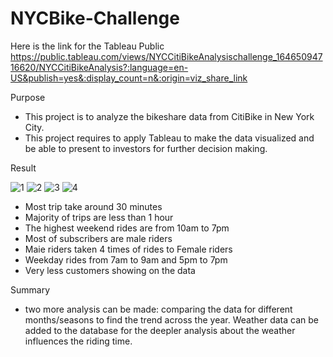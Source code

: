 # NYCBike-Challenge

Here is the link for the Tableau Public
https://public.tableau.com/views/NYCCitiBikeAnalysischallenge_16465094716620/NYCCitiBikeAnalysis?:language=en-US&publish=yes&:display_count=n&:origin=viz_share_link

Purpose
- This project is to analyze the bikeshare data from CitiBike in New York City. 
- This project requires to apply Tableau to make the data visualized and be able to present to investors for further decision making.


Result

![1](https://user-images.githubusercontent.com/94014863/155862315-809fad86-efb5-4465-bc90-6deca144b86d.PNG)
![2](https://user-images.githubusercontent.com/94014863/155862316-58b628ee-a7d4-450d-9920-f25b16415b81.PNG)
![3](https://user-images.githubusercontent.com/94014863/155862317-49d65181-1bdb-48bf-a375-96451f61b84e.PNG)
![4](https://user-images.githubusercontent.com/94014863/155862335-c7792a34-6067-4b80-ae2e-7c6a927ff02b.PNG)
- Most trip take around 30 minutes
- Majority of trips are less than 1 hour
- The highest weekend rides are from 10am to 7pm
- Most of subscribers are male riders
- Maie riders taken 4 times of rides to Female riders
- Weekday rides from 7am to 9am and 5pm to 7pm
- Very less customers showing on the data

Summary
- two more analysis can be made: comparing the data for different months/seasons to find the trend across the year. Weather data can be added to the database for the deepler analysis about the weather influences the riding time.

